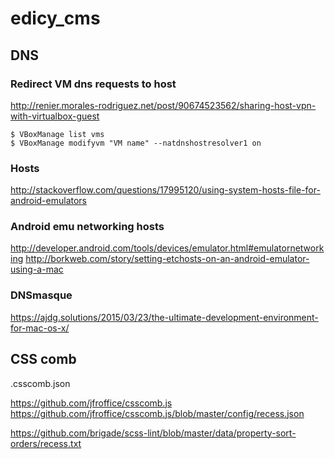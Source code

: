 # edicy_cms

## DNS

### Redirect VM dns requests to host

http://renier.morales-rodriguez.net/post/90674523562/sharing-host-vpn-with-virtualbox-guest

    $ VBoxManage list vms
    $ VBoxManage modifyvm "VM name" --natdnshostresolver1 on

### Hosts

http://stackoverflow.com/questions/17995120/using-system-hosts-file-for-android-emulators

### Android emu networking hosts

http://developer.android.com/tools/devices/emulator.html#emulatornetworking
http://borkweb.com/story/setting-etchosts-on-an-android-emulator-using-a-mac

### DNSmasque

https://ajdg.solutions/2015/03/23/the-ultimate-development-environment-for-mac-os-x/

## CSS comb

.csscomb.json

https://github.com/jfroffice/csscomb.js
https://github.com/jfroffice/csscomb.js/blob/master/config/recess.json

https://github.com/brigade/scss-lint/blob/master/data/property-sort-orders/recess.txt
